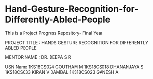 # Hand-Gesture-Recognition-for-Differently-Abled-People
This is a Project Progress Repository- Final Year

PROJECT TITLE : HANDS GESTURE RECOGNITION FOR DIFFERENTLY ABLED PEOPLE

MENTOR NAME : DR. DEEPA S R

USN               Name
1KS18CS024      GOUTHAM M
1KS18CS018      DHANANJAYA S
1KS18CS033      KIRAN V DAMBAL
1KS18CS023      GANESH A





